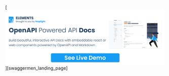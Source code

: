[![Swaggermen - OpenAPI Powered API Documentation (fork of Stoplight/swaggermen)](docs/images/readme-header.svg)][swaggermen_landing_page]
